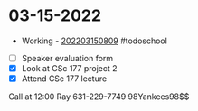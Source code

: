 # 03-15-2022
- Working
		- [202203150809](202203150809.md)
#todoschool 
- [ ] Speaker evaluation form
- [x] Look at CSc 177 project 2
- [x] Attend CSc 177 lecture

Call at 12:00
Ray
631-229-7749
98Yankees98\$\$